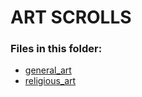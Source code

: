 <!-- C:\Users\razer\Desktop\walkerrh.github.io\SCROLLS_FOLDER\ART\ART_SCROLLS.md -->

# ART SCROLLS







### Files in this folder:
- [general_art](/SCROLLS_FOLDER/ART/general_art.html)
- [religious_art](/SCROLLS_FOLDER/ART/religious_art.html)
